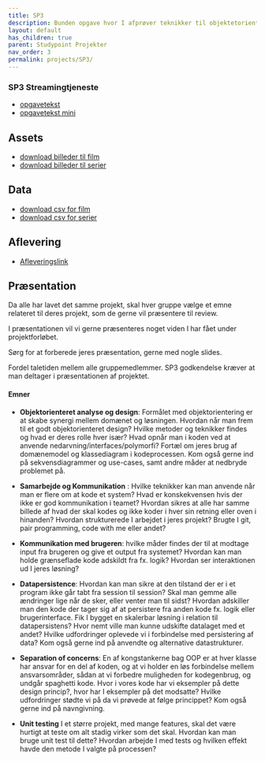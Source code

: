 ```yaml
---
title: SP3
description: Bunden opgave hvor I afprøver teknikker til objektetorienteret analyse og design samt anvendelse af samarbejdsteknikker.
layout: default
has_children: true
parent: Studypoint Projekter
nav_order: 3
permalink: projects/SP3/
---
```


### SP3 Streamingtjeneste

- [opgavetekst](SP3.pdf)
- [opgavetekst mini](SP3mini.pdf)


## Assets
- [download billeder til film](billeder-til-film.zip)
- [download billeder til serier](billeder-til-serier.zip)


## Data

 - [download csv for film](film.txt)
 - [download csv for serier](serier.txt)


## Aflevering

- [Afleveringslink](https://cphbusiness.mrooms.net/mod/assign/view.php?id=766022)


## Præsentation
Da alle har lavet det samme projekt, skal hver gruppe vælge et emne relateret til deres projekt, som de gerne vil præsentere til review. 

I præsentationen vil vi gerne præsenteres noget viden I har fået under projektforløbet. 

Sørg for at forberede jeres præsentation, gerne med nogle slides. 

Fordel taletiden mellem alle gruppemedlemmer. SP3 godkendelse kræver at man deltager i præsentationen af projektet.



#### Emner

- **Objektorienteret analyse og design**: Formålet med objektorientering er at skabe synergi mellem domænet og løsningen.
Hvordan når man frem til et godt objektorienteret design? Hvilke metoder og teknikker findes og hvad er deres rolle hver især? Hvad opnår man i koden ved at anvende nedarvning/interfaces/polymorfi?
Fortæl om jeres brug af domænemodel og klassediagram i kodeprocessen. Kom også gerne ind på sekvensdiagrammer og use-cases, samt andre måder at nedbryde problemet på.

- **Samarbejde og Kommunikation** : Hvilke teknikker kan man anvende når man er flere om at kode et system? Hvad er konskekvensen hvis der ikke er god kommunikation i teamet? 
Hvordan sikres at alle har samme billede af hvad der skal kodes og ikke koder i hver sin retning eller oven i hinanden?
Hvordan strukturerede I arbejdet i jeres projekt? Brugte I git, pair programming, code with me eller andet? 

- **Kommunikation med brugeren**: hvilke måder findes der til at modtage input fra brugeren og give et output fra
systemet? Hvordan kan man holde grænseflade kode adskildt fra fx. logik? 
Hvordan ser interaktionen ud I jeres løsning?

- **Datapersistence**: Hvordan kan man sikre at den tilstand der er i et program ikke går tabt fra session til session?
Skal man gemme alle ændringer lige når de sker, eller venter man til sidst? Hvordan adskiller man den kode der tager sig af at persistere fra anden kode fx. logik eller brugerinterface.
Fik I bygget en skalerbar løsning i relation til datapersistens? Hvor nemt ville man kunne udskifte datalaget med et andet?
Hvilke udfordringer oplevede vi i forbindelse med persistering af data? Kom også gerne ind på anvendte og alternative datastrukturer.

- **Separation of concerns**: En af kongstankerne bag OOP er at hver klasse har ansvar for en del af koden, og at vi holder en løs forbindelse mellem ansvarsområder, sådan at vi forbedre muligheden for kodegenbrug, og undgår spaghetti kode.
Hvor i vores kode har vi eksempler på dette design princip?, hvor har I eksempler på det modsatte? Hvilke udfordringer stødte vi på da vi prøvede at følge princippet? Kom også gerne ind på navngivning.

- **Unit testing** I et større projekt, med mange features, skal det være hurtigt at teste om alt stadig virker som det skal. Hvordan kan man bruge unit test til dette? 
Hvordan arbejde I med tests og hvilken effekt havde den metode I valgte på processen?